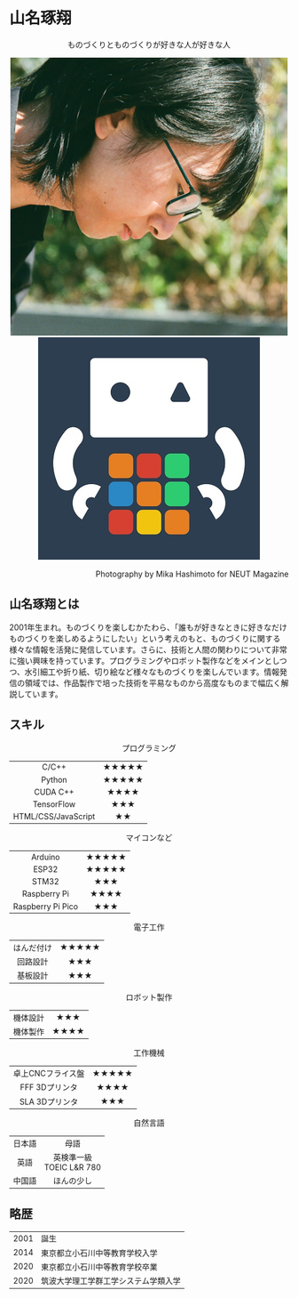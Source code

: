 # 山名琢翔

<div style="text-align:center">ものづくりとものづくりが好きな人が好きな人</div>

<div style="text-align:center">

<img class="pic2" style="aspect-ratio: 1;" src="img/face.png" alt="山名琢翔"><img class="pic2" style="aspect-ratio: 1;" src="img/icon.jpg" alt="にゃにゃん">

</div>
<p style="text-align: right">Photography by Mika Hashimoto for NEUT Magazine</p>



## 山名琢翔とは

2001年生まれ。ものづくりを楽しむかたわら、「誰もが好きなときに好きなだけものづくりを楽しめるようにしたい」という考えのもと、ものづくりに関する様々な情報を活発に発信しています。さらに、技術と人間の関わりについて非常に強い興味を持っています。プログラミングやロボット製作などをメインとしつつ、水引細工や折り紙、切り絵など様々なものづくりを楽しんでいます。情報発信の領域では、作品製作で培った技術を平易なものから高度なものまで幅広く解説しています。





## スキル

<div style="text-align:center;">

<div class="skill_div"><p class="skill_header">プログラミング</p>
<div class="table_wrapper"><table class="skill_table"><tbody>
<tr><td>C/C++</td><td>★★★★★</td></tr>
<tr><td>Python</td><td>★★★★★</td></tr>
<tr><td>CUDA C++</td><td>★★★★</td></tr>
<tr><td>TensorFlow</td><td>★★★</td></tr>
<tr><td>HTML/CSS/JavaScript</td><td>★★</td></tr>
</tbody></table></div></div>

<div class="skill_div"><p class="skill_header">マイコンなど</p>
<div class="table_wrapper"><table class="skill_table"><tbody>
<tr><td>Arduino</td><td>★★★★★</td></tr>
<tr><td>ESP32</td><td>★★★★★</td></tr>
<tr><td>STM32</td><td>★★★</td></tr>
<tr><td>Raspberry Pi</td><td>★★★★</td></tr>
<tr><td>Raspberry Pi Pico</td><td>★★★</td></tr>
</tbody></table></div></div>

<div class="skill_div"><p class="skill_header">電子工作</p>
<div class="table_wrapper"><table class="skill_table"><tbody>
<tr><td>はんだ付け</td><td>★★★★★</td></tr>
<tr><td>回路設計</td><td>★★★</td></tr>
<tr><td>基板設計</td><td>★★★</td></tr>
</tbody></table></div></div>

<div class="skill_div"><p class="skill_header">ロボット製作</p>
<div class="table_wrapper"><table class="skill_table"><tbody>
<tr><td>機体設計</td><td>★★★</td></tr>
<tr><td>機体製作</td><td>★★★★</td></tr>
</tbody></table></div></div>

<div class="skill_div"><p class="skill_header">工作機械</p>
<div class="table_wrapper"><table class="skill_table"><tbody>
<tr><td>卓上CNCフライス盤</td><td>★★★★★</td></tr>
<tr><td>FFF 3Dプリンタ</td><td>★★★★</td></tr>
<tr><td>SLA 3Dプリンタ</td><td>★★★</td></tr>
</tbody></table></div></div>

<div class="skill_div"><p class="skill_header">自然言語</p>
<div class="table_wrapper"><table class="skill_table"><tbody>
<tr><td>日本語</td><td>母語</td></tr>
<tr><td>英語</td><td>英検準一級<br>TOEIC L&R 780</td></tr>
<tr><td>中国語</td><td>ほんの少し</td></tr>
</tbody></table></div></div>

</div>



## 略歴
<div class="table_wrapper"><table><tbody>
<tr><td>2001</td><td>誕生</td></tr>
<tr><td>2014</td><td>東京都立小石川中等教育学校入学</td></tr>
<tr><td>2020</td><td>東京都立小石川中等教育学校卒業</td></tr>
<tr><td>2020</td><td>筑波大学理工学群工学システム学類入学</td></tr>
</tbody></table></div>
